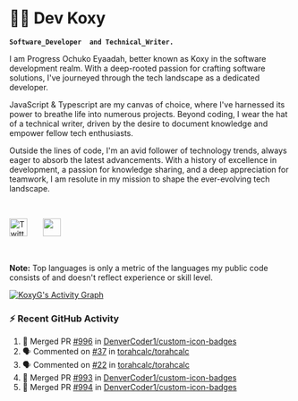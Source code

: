 # 👩‍🍳 Dev Koxy

**`Software_Developer  and Technical_Writer.`**


I am Progress Ochuko Eyaadah, better known as Koxy in the software development realm. With a deep-rooted passion for crafting software solutions, I've journeyed through the tech landscape as a dedicated developer.

JavaScript & Typescript are my canvas of choice, where I've harnessed its power to breathe life into numerous projects. Beyond coding, I wear the hat of a technical writer, driven by the desire to document knowledge and empower fellow tech enthusiasts.

Outside the lines of code, I'm an avid follower of technology trends, always eager to absorb the latest advancements. With a history of excellence in development, a passion for knowledge sharing, and a deep appreciation for teamwork, I am resolute in my mission to shape the ever-evolving tech landscape.

<br />

<!-- Social icons section -->
<p align="center" justify="center">
  
  <a href="https://twitter.com/koxy_dev"><img width="32px" alt="Twitter" title="Twitter" src="https://i.imgur.com/OXZM1L6.png"/></a>
  &#8287;&#8287;&#8287;&#8287;&#8287;
  <a href="https://discord.com/830424688571711498" alt="Discord" title="Dev Pro Tips Discord Server"><img width="32px" src="https://i.imgur.com/OViZO8J.png"/></a>
  &#8287;&#8287;&#8287;&#8287;&#8287;
  
</p>

<br/>

<b>Note:</b> Top languages is only a metric of the languages my public code consists of and doesn't reflect experience or skill level.
  
  <!-- https://github.com/KoxyG/github-readme-activity-graph -->

  <a href="https://github.com/KoxyG/github-readme-activity-graph"><img alt="KoxyG's Activity Graph" src="https://github-readme-activity-graph.vercel.app/graph/?username=KoxyG&bg_color=1F222E&color=F8D866&line=F85D7F&point=FFFFFF&hide_border=true" /></a>

  <h3>⚡ Recent GitHub Activity</h3>

  <!-- https://github.com/KoxyG/github-activity-readme -->
  <!--START_SECTION:activity-->

1. 🎉 Merged PR [#996](https://github.com/KoxyG/custom-icon-badges/pull/996) in [DenverCoder1/custom-icon-badges](https://github.com/DenverCoder1/custom-icon-badges)
2. 🗣 Commented on [#37](https://github.com/torahcalc/torahcalc/issues/37) in [torahcalc/torahcalc](https://github.com/torahcalc/torahcalc)
3. 🗣 Commented on [#22](https://github.com/torahcalc/torahcalc/issues/22) in [torahcalc/torahcalc](https://github.com/torahcalc/torahcalc)
4. 🎉 Merged PR [#993](https://github.com/DenverCoder1/custom-icon-badges/pull/993) in [DenverCoder1/custom-icon-badges](https://github.com/DenverCoder1/custom-icon-badges)
5. 🎉 Merged PR [#994](https://github.com/DenverCoder1/custom-icon-badges/pull/994) in [DenverCoder1/custom-icon-badges](https://github.com/DenverCoder1/custom-icon-badges)
<!--END_SECTION:activity-->





<!--
**KoxyG/KoxyG** is a ✨ _special_ ✨ repository because its `README.md` (this file) appears on your GitHub profile.

Here are some ideas to get you started:

- 🔭 I’m currently working on ...
- 🌱 I’m currently learning ...
- 👯 I’m looking to collaborate on ...
- 🤔 I’m looking for help with ...
- 💬 Ask me about ...
- 📫 How to reach me: ...
- 😄 Pronouns: ...
- ⚡ Fun fact: ...
-->
